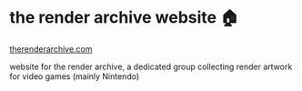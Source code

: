 # the render archive website 🏠

[therenderarchive.com](https://therenderarchive.com)

website for the render archive, a dedicated group collecting render artwork for video games (mainly Nintendo)
